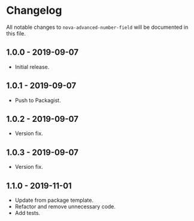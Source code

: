 # Changelog

All notable changes to `nova-advanced-number-field` will be documented in this file.

## 1.0.0 - 2019-09-07

- Initial release.

## 1.0.1 - 2019-09-07

- Push to Packagist.

## 1.0.2 - 2019-09-07

- Version fix.

## 1.0.3 - 2019-09-07

- Version fix.

## 1.1.0 - 2019-11-01

- Update from package template.
- Refactor and remove unnecessary code.
- Add tests.
